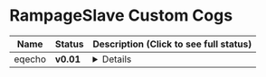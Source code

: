 # RampageSlave Custom Cogs

| Name | Status | Description (Click to see full status)
| --- | --- | --- |
| eqecho | **v0.01** | <details>Echo guild chat into discord</details> |


